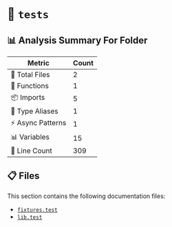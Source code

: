 # 📁 `tests`

## 📊 Analysis Summary For Folder

| Metric | Count |
|--------|-------|
| 📁 Total Files | 2 |
| 🔧 Functions | 1 |
| 📦 Imports | 5 |
| 📑 Type Aliases | 1 |
| ⚡ Async Patterns | 1 |
| 📊 Variables | 15 |
| 🔢 Line Count | 309 |


## 📋 Files

This section contains the following documentation files:

- [`fixtures.test`](./fixtures.test.md)
- [`lib.test`](./lib.test.md)